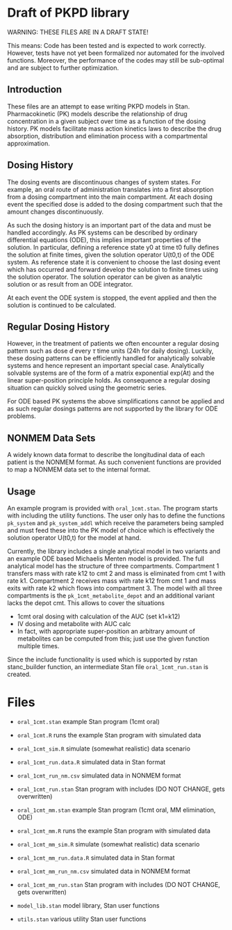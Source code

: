# Draft of PKPD library

WARNING: THESE FILES ARE IN A DRAFT STATE!

This means: Code has been tested and is expected to work
correctly. However, tests have not yet been formalized nor automated
for the involved functions. Moreover, the performance of the codes may
still be sub-optimal and are subject to further optimization.

## Introduction

These files are an attempt to ease writing PKPD models in
Stan. Pharmacokinetic (PK) models describe the relationship of drug
concentration in a given subject over time as a function of the dosing
history. PK models facilitate mass action kinetics laws to describe
the drug absorption, distribution and elimination process with a
compartmental approximation.

## Dosing History

The dosing events are discontinuous changes of system states. For
example, an oral route of administration translates into a first
absorption from a dosing compartment into the main compartment. At
each dosing event the specified dose is added to the dosing
compartment such that the amount changes discontinuously.

As such the dosing history is an important part of the data and must
be handled accordingly. As PK systems can be described by ordinary
differential equations (ODE), this implies important properties of the
solution. In particular, defining a reference state y0 at time t0
fully defines the solution at finite times, given the solution
operator U(t0,t) of the ODE system. As reference state it is
convenient to choose the last dosing event which has occurred and
forward develop the solution to finite times using the solution
operator. The solution operator can be given as analytic solution or
as result from an ODE integrator.

At each event the ODE system is stopped, the event applied and then
the solution is continued to be calculated.

## Regular Dosing History

However, in the treatment of patients we often encounter a regular
dosing pattern such as dose $d$ every $\tau$ time units (24h for daily
dosing). Luckily, these dosing patterns can be efficiently handled for
analytically solvable systems and hence represent an important special
case. Analytically solvable systems are of the form of a matrix
exponential exp(At) and the linear super-position principle holds. As
consequence a regular dosing situation can quickly solved using the
geometric series.

For ODE based PK systems the above simplifications cannot be applied
and as such regular dosings patterns are not supported by the library
for ODE problems.

## NONMEM Data Sets

A widely known data format to describe the longitudinal data of each
patient is the NONMEM format. As such convenient functions are
provided to map a NONMEM data set to the internal format.

## Usage

An example program is provided with `oral_1cmt.stan`. The program
starts with including the utility functions. The user only has to
define the functions `pk_system` and `pk_system_addl` which receive
the parameters being sampled and must feed these into the PK model of
choice which is effectively the solution operator U(t0,t) for the
model at hand.

Currently, the library includes a single analytical model in two
variants and an example ODE based Michaelis Menten model is
provided. The full analytical model has the structure of three
compartments. Compartment 1 transfers mass with rate k12 to cmt 2 and
mass is eliminated from cmt 1 with rate k1. Compartment 2 receives
mass with rate k12 from cmt 1 and mass exits with rate k2 which flows
into compartment 3. The model with all three compartments is the
`pk_1cmt_metabolite_depot` and an additional variant lacks the depot
cmt. This allows to cover the situations

- 1cmt oral dosing with calculation of the AUC (set k1=k12)
- IV dosing and metabolite with AUC calc
- In fact, with appropriate super-position an arbitrary amount of
  metabolites can be computed from this; just use the given function
  multiple times.

Since the include functionality is used which is supported by rstan
stanc_builder function, an intermediate Stan file `oral_1cmt_run.stan`
is created.

# Files

- `oral_1cmt.stan` example Stan program (1cmt oral)
- `oral_1cmt.R` runs the example Stan program with simulated data
- `oral_1cmt_sim.R` simulate (somewhat realistic) data scenario
- `oral_1cmt_run.data.R` simulated data in Stan format
- `oral_1cmt_run_nm.csv` simulated data in NONMEM format
- `oral_1cmt_run.stan` Stan program with includes (DO NOT CHANGE, gets
overwritten)

- `oral_1cmt_mm.stan` example Stan program (1cmt oral, MM elimination, ODE)
- `oral_1cmt_mm.R` runs the example Stan program with simulated data
- `oral_1cmt_mm_sim.R` simulate (somewhat realistic) data scenario
- `oral_1cmt_mm_run.data.R` simulated data in Stan format
- `oral_1cmt_mm_run_nm.csv` simulated data in NONMEM format
- `oral_1cmt_mm_run.stan` Stan program with includes (DO NOT CHANGE, gets
overwritten)

- `model_lib.stan` model library, Stan user functions
- `utils.stan` various utility Stan user functions
